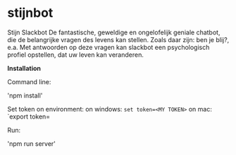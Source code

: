 # stijnbot
Stijn Slackbot
De fantastische, geweldige en ongelofelijk geniale chatbot, die de belangrijke vragen des levens kan stellen. 
Zoals daar zijn: ben je blij?, e.a.
Met antwoorden op deze vragen kan slackbot een psychologisch profiel opstellen, dat uw leven kan veranderen.

**Installation**

Command line:

'npm install'

Set token on environment:
on windows:
`set token=<MY TOKEN>`
on mac:
`export token=<MY TOKEN>

Run:

'npm run server'

